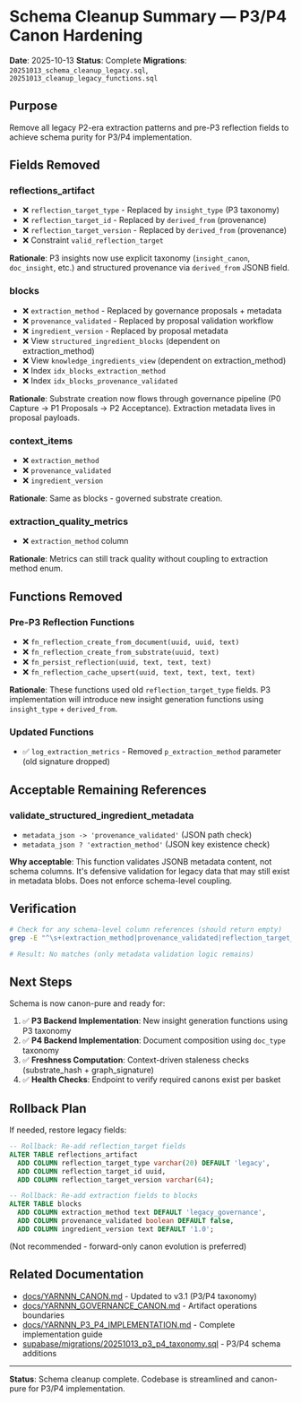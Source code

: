 # Schema Cleanup Summary — P3/P4 Canon Hardening

**Date**: 2025-10-13
**Status**: Complete
**Migrations**: `20251013_schema_cleanup_legacy.sql`, `20251013_cleanup_legacy_functions.sql`

## Purpose

Remove all legacy P2-era extraction patterns and pre-P3 reflection fields to achieve schema purity for P3/P4 implementation.

## Fields Removed

### reflections_artifact
- ❌ `reflection_target_type` - Replaced by `insight_type` (P3 taxonomy)
- ❌ `reflection_target_id` - Replaced by `derived_from` (provenance)
- ❌ `reflection_target_version` - Replaced by `derived_from` (provenance)
- ❌ Constraint `valid_reflection_target`

**Rationale**: P3 insights now use explicit taxonomy (`insight_canon`, `doc_insight`, etc.) and structured provenance via `derived_from` JSONB field.

### blocks
- ❌ `extraction_method` - Replaced by governance proposals + metadata
- ❌ `provenance_validated` - Replaced by proposal validation workflow
- ❌ `ingredient_version` - Replaced by proposal metadata
- ❌ View `structured_ingredient_blocks` (dependent on extraction_method)
- ❌ View `knowledge_ingredients_view` (dependent on extraction_method)
- ❌ Index `idx_blocks_extraction_method`
- ❌ Index `idx_blocks_provenance_validated`

**Rationale**: Substrate creation now flows through governance pipeline (P0 Capture → P1 Proposals → P2 Acceptance). Extraction metadata lives in proposal payloads.

### context_items
- ❌ `extraction_method`
- ❌ `provenance_validated`
- ❌ `ingredient_version`

**Rationale**: Same as blocks - governed substrate creation.

### extraction_quality_metrics
- ❌ `extraction_method` column

**Rationale**: Metrics can still track quality without coupling to extraction method enum.

## Functions Removed

### Pre-P3 Reflection Functions
- ❌ `fn_reflection_create_from_document(uuid, uuid, text)`
- ❌ `fn_reflection_create_from_substrate(uuid, text)`
- ❌ `fn_persist_reflection(uuid, text, text, text)`
- ❌ `fn_reflection_cache_upsert(uuid, text, text, text, text)`

**Rationale**: These functions used old `reflection_target_type` fields. P3 implementation will introduce new insight generation functions using `insight_type` + `derived_from`.

### Updated Functions
- ✅ `log_extraction_metrics` - Removed `p_extraction_method` parameter (old signature dropped)

## Acceptable Remaining References

### validate_structured_ingredient_metadata
- `metadata_json -> 'provenance_validated'` (JSON path check)
- `metadata_json ? 'extraction_method'` (JSON key existence check)

**Why acceptable**: This function validates JSONB metadata content, not schema columns. It's defensive validation for legacy data that may still exist in metadata blobs. Does not enforce schema-level coupling.

## Verification

```bash
# Check for any schema-level column references (should return empty)
grep -E "^\s+(extraction_method|provenance_validated|reflection_target_type)" docs/SCHEMA_SNAPSHOT.sql

# Result: No matches (only metadata validation logic remains)
```

## Next Steps

Schema is now canon-pure and ready for:

1. ✅ **P3 Backend Implementation**: New insight generation functions using P3 taxonomy
2. ✅ **P4 Backend Implementation**: Document composition using `doc_type` taxonomy
3. ✅ **Freshness Computation**: Context-driven staleness checks (substrate_hash + graph_signature)
4. ✅ **Health Checks**: Endpoint to verify required canons exist per basket

## Rollback Plan

If needed, restore legacy fields:
```sql
-- Rollback: Re-add reflection_target fields
ALTER TABLE reflections_artifact
  ADD COLUMN reflection_target_type varchar(20) DEFAULT 'legacy',
  ADD COLUMN reflection_target_id uuid,
  ADD COLUMN reflection_target_version varchar(64);

-- Rollback: Re-add extraction fields to blocks
ALTER TABLE blocks
  ADD COLUMN extraction_method text DEFAULT 'legacy_governance',
  ADD COLUMN provenance_validated boolean DEFAULT false,
  ADD COLUMN ingredient_version text DEFAULT '1.0';
```

(Not recommended - forward-only canon evolution is preferred)

## Related Documentation

- [docs/YARNNN_CANON.md](./YARNNN_CANON.md) - Updated to v3.1 (P3/P4 taxonomy)
- [docs/YARNNN_GOVERNANCE_CANON.md](./YARNNN_GOVERNANCE_CANON.md) - Artifact operations boundaries
- [docs/YARNNN_P3_P4_IMPLEMENTATION.md](./YARNNN_P3_P4_IMPLEMENTATION.md) - Complete implementation guide
- [supabase/migrations/20251013_p3_p4_taxonomy.sql](../supabase/migrations/20251013_p3_p4_taxonomy.sql) - P3/P4 schema additions

---

**Status**: Schema cleanup complete. Codebase is streamlined and canon-pure for P3/P4 implementation.
